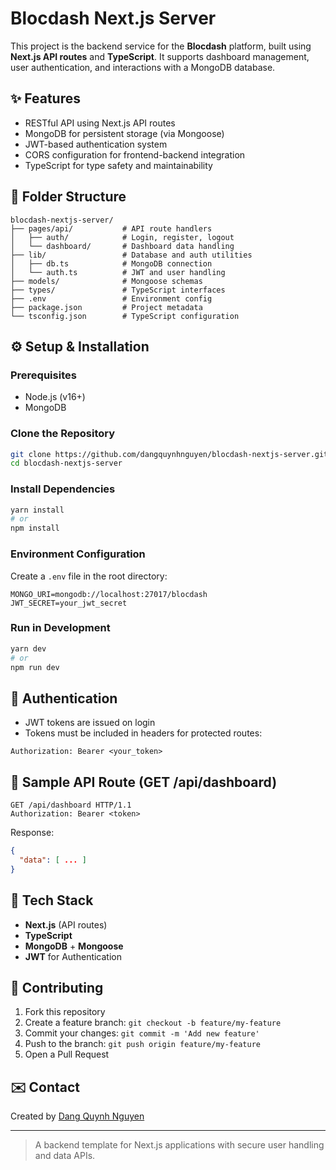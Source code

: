 
# Blocdash Next.js Server

This project is the backend service for the **Blocdash** platform, built using **Next.js API routes** and **TypeScript**. It supports dashboard management, user authentication, and interactions with a MongoDB database.

## ✨ Features
- RESTful API using Next.js API routes
- MongoDB for persistent storage (via Mongoose)
- JWT-based authentication system
- CORS configuration for frontend-backend integration
- TypeScript for type safety and maintainability

## 📂 Folder Structure
```
blocdash-nextjs-server/
├── pages/api/           # API route handlers
│   ├── auth/            # Login, register, logout
│   └── dashboard/       # Dashboard data handling
├── lib/                 # Database and auth utilities
│   ├── db.ts            # MongoDB connection
│   └── auth.ts          # JWT and user handling
├── models/              # Mongoose schemas
├── types/               # TypeScript interfaces
├── .env                 # Environment config
├── package.json         # Project metadata
└── tsconfig.json        # TypeScript configuration
```

## ⚙️ Setup & Installation

### Prerequisites
- Node.js (v16+)
- MongoDB

### Clone the Repository
```bash
git clone https://github.com/dangquynhnguyen/blocdash-nextjs-server.git
cd blocdash-nextjs-server
```

### Install Dependencies
```bash
yarn install
# or
npm install
```

### Environment Configuration
Create a `.env` file in the root directory:
```env
MONGO_URI=mongodb://localhost:27017/blocdash
JWT_SECRET=your_jwt_secret
```

### Run in Development
```bash
yarn dev
# or
npm run dev
```

## 🔐 Authentication
- JWT tokens are issued on login
- Tokens must be included in headers for protected routes:
```http
Authorization: Bearer <your_token>
```

## 🧪 Sample API Route (GET /api/dashboard)
```http
GET /api/dashboard HTTP/1.1
Authorization: Bearer <token>
```
Response:
```json
{
  "data": [ ... ]
}
```

## 🚀 Tech Stack
- **Next.js** (API routes)
- **TypeScript**
- **MongoDB** + **Mongoose**
- **JWT** for Authentication

## 🚨 Contributing
1. Fork this repository
2. Create a feature branch: `git checkout -b feature/my-feature`
3. Commit your changes: `git commit -m 'Add new feature'`
4. Push to the branch: `git push origin feature/my-feature`
5. Open a Pull Request

## ✉️ Contact
Created by [Dang Quynh Nguyen](https://github.com/dangquynhnguyen)

---

> A backend template for Next.js applications with secure user handling and data APIs.

